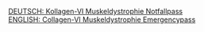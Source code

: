 [DEUTSCH: Kollagen-VI Muskeldystrophie Notfallpass](./german.md)  
[ENGLISH: Collagen-VI Muskeldystrophie Emergencypass](./german.md)




